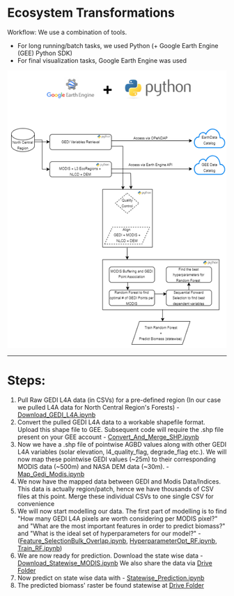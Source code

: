 # Ecosystem Transformations

Workflow:
We use a combination of tools. 
- For long running/batch tasks, we used Python (+ Google Earth Engine (GEE) Python SDK)
- For final visualization tasks, Google Earth Engine was used

<div align="center">
    <img src="images/workflow.png" alt="Workflow Diagram">
</div>

----

<h1>Steps:</h1>

1. Pull Raw GEDI L4A data (in CSVs) for a pre-defined region (In our case we pulled L4A data for North Central Region's Forests) - [Download_GEDI_L4A.ipynb](https://github.com/earthlab/NC_RISCC_eco_trans/blob/main/notebooks/Download_GEDI_L4A.ipynb)
2. Convert the pulled GEDI L4A data to a workable shapefile format. Upload this shape file to GEE. Subsequent code will require the .shp file present on your GEE account - [Convert_And_Merge_SHP.ipynb](https://github.com/earthlab/NC_RISCC_eco_trans/blob/main/notebooks/Convert_And_Merge_SHP.ipynb)
3. Now we have a .shp file of pointwise AGBD values along with other GEDI L4A variables (solar elevation, l4_quality_flag, degrade_flag etc.). We will now map these pointwise GEDI values (~25m) to their corresponding MODIS data (~500m) and NASA DEM data (~30m). - [Map_Gedi_Modis.ipynb](https://github.com/earthlab/NC_RISCC_eco_trans/blob/main/notebooks/Map_Gedi_Modis.ipynb)
4. We now have the mapped data between GEDI and Modis Data/Indices. This data is actually region/patch, hence we have thousands of CSV files at this point. Merge these individual CSVs to one single CSV for convenience 
5. We will now start modelling our data. The first part of modelling is to find "How many GEDI L4A pixels are worth considering per MODIS pixel?" and "What are the most important features in order to predict biomass?" and "What is the ideal set of hyperparameters for our model?" - ([Feature_SelectionBulk_Overlap.ipynb](https://github.com/earthlab/NC_RISCC_eco_trans/blob/main/notebooks/Feature_SelectionBulk_Overlap.ipynb), [HyperparameterOpt_RF.ipynb](https://github.com/earthlab/NC_RISCC_eco_trans/blob/main/notebooks/HyperparameterOpt_RF.ipynb), [Train_RF.ipynb](https://github.com/earthlab/NC_RISCC_eco_trans/blob/main/notebooks/Train_RF.ipynb))
6. We are now ready for prediction. Download the state wise data - [Download_Statewise_MODIS.ipynb](https://github.com/earthlab/NC_RISCC_eco_trans/blob/main/notebooks/Download_Statewise_MODIS.ipynb) We also share the data via [Drive Folder](https://drive.google.com/drive/folders/1dGYQBceHyjFRh2XX7h6wn9ZqbfOc4PZm)
7. Now predict on state wise data with - [Statewise_Prediction.ipynb](https://github.com/earthlab/NC_RISCC_eco_trans/blob/main/notebooks/Statewise_Prediction.ipynb)
8. The predicted biomass' raster be found statewise at [Drive Folder](https://drive.google.com/drive/folders/1gs3lxppopTk1mLWcP2B_IVT3IBpd5qYc)